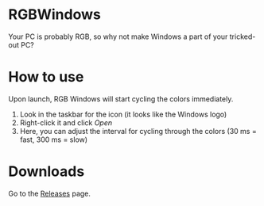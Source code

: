 # RGBWindows
Your PC is probably RGB, so why not make Windows a part of your tricked-out PC?

# How to use
Upon launch, RGB Windows will start cycling the colors immediately.
1. Look in the taskbar for the icon (it looks like the Windows logo)
2. Right-click it and click *Open*
3. Here, you can adjust the interval for cycling through the colors (30 ms = fast, 300 ms = slow)

# Downloads
Go to the [Releases](https://github.com/theawesomecoder61/RGBWindows/releases) page.

